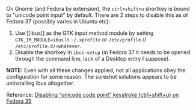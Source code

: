 On Gnome (and Fedora by extension), the `ctrl+shift+u` shortkey is bound to "unicode point input" by default. There are 2 steps to disable this as of Fedora 37 (possibly varies in Ubuntu etc):
1. Use [[ibus]] as the GTK input method module by setting `GTK_IM_MODULE=ibus` in `~/.xprofile` or `/etc/profile` // `/etc/profile.d/<whatever`.
2. Disable the shortkey in `ibus-setup` (in Fedora 37 it needs to be opened through the command line, lack of a Desktop entry I suppose).

**NOTE:** Even with all these changes applied, not all applications obey the configuration for some reason. The sureshot solutions appears to be uninstalling ibus altogether.

Reference: [Disabling “unicode code point” keystroke (ctrl+shift+u) on Fedora 35](https://ask.fedoraproject.org/t/disabling-unicode-code-point-keystroke-ctrl-shift-u-on-fedora-35/20475)
